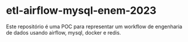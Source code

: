 # etl-airflow-mysql-enem-2023
Este repositório é uma POC para representar um workflow de engenharia de dados usando airflow, mysql, docker e redis.
